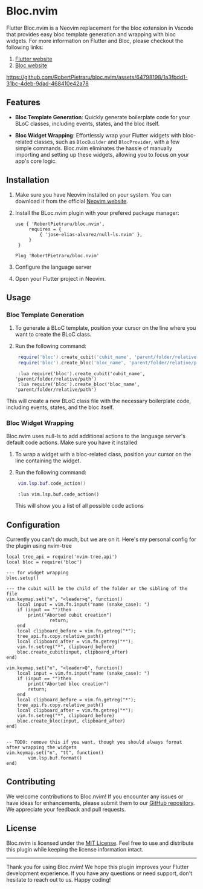 # Bloc.nvim

Flutter Bloc.nvim is a Neovim replacement for the bloc extension in Vscode that provides easy bloc template generation and wrapping with bloc widgets. For more information on Flutter and Bloc, please checkout the following links:
1. [Flutter website](https://flutter.dev/)
2. [Bloc website](https://bloclibrary.dev/)


https://github.com/RobertPietraru/bloc.nvim/assets/64798198/1a3fbdd1-31bc-4deb-9dad-468410e42a78


## Features

- **Bloc Template Generation**: Quickly generate boilerplate code for your BLoC classes, including events, states, and the bloc itself. 

- **Bloc Widget Wrapping**: Effortlessly wrap your Flutter widgets with bloc-related classes, such as `BlocBuilder` and `BlocProvider`, with a few simple commands. Bloc.nvim eliminates the hassle of manually importing and setting up these widgets, allowing you to focus on your app's core logic.

## Installation

1. Make sure you have Neovim installed on your system. You can download it from the official [Neovim website](https://neovim.io/).

2. Install the BLoc.nvim plugin with your prefered package manager:

   ```Packer (lua)
   use { 'RobertPietraru/bloc.nvim',
		requires = {
			{ 'jose-elias-alvarez/null-ls.nvim' },
		}
	}
   ```

   ```Vim-Plug (vim)
   Plug 'RobertPietraru/bloc.nvim'
   ```

3. Configure the language server

4. Open your Flutter project in Neovim.

## Usage

### Bloc Template Generation

1. To generate a BLoC template, position your cursor on the line where you want to create the BLoC class.

2. Run the following command:

   ```lua
    require('bloc').create_cubit('cubit_name', 'parent/folder/relative/path')
    require('bloc').create_bloc('bloc_name', 'parent/folder/relative/path')
   ```

   ```vim
    :lua require('bloc').create_cubit('cubit_name', 'parent/folder/relative/path')
    :lua require('bloc').create_bloc('bloc_name', 'parent/folder/relative/path')
   ```

This will create a new BLoC class file with the necessary boilerplate code, including events, states, and the bloc itself.

### Bloc Widget Wrapping
Bloc.nvim uses null-ls to add additional actions to the language server's default code actions. Make sure you have it installed

1. To wrap a widget with a bloc-related class, position your cursor on the line containing the widget.

2. Run the following command:
    ```lua
     vim.lsp.buf.code_action()
    ```

    ```vim
     :lua vim.lsp.buf.code_action()
    ```

    This will show you a list of all possible code actions

## Configuration
Currently you can't do much, but we are on it.
Here's my personal config for the plugin using nvim-tree

```
local tree_api = require('nvim-tree.api')
local bloc = require('bloc')

--- for widget wrapping
bloc.setup()

--- the cubit will be the child of the folder or the sibling of the file
vim.keymap.set("n", "<leader>q", function()
	local input = vim.fn.input("name (snake_case): ")
	if (input == "")then
		print("Aborted cubit creation")
				return;
    end
	local clipboard_before = vim.fn.getreg("*");
	tree_api.fs.copy.relative_path()
	local clipboard_after = vim.fn.getreg("*");
	vim.fn.setreg("*", clipboard_before)
	bloc.create_cubit(input, clipboard_after)
end)

vim.keymap.set("n", "<leader>Q", function()
	local input = vim.fn.input("name (snake_case): ")
	if (input == "")then
		print("Aborted bloc creation")
		return;
	end
	local clipboard_before = vim.fn.getreg("*");
	tree_api.fs.copy.relative_path()
	local clipboard_after = vim.fn.getreg("*");
	vim.fn.setreg("*", clipboard_before)
	bloc.create_bloc(input, clipboard_after)
end)


-- TODO: remove this if you want, though you should always format after wrapping the widgets
vim.keymap.set("n", "tt", function()
		vim.lsp.buf.format()
end)

```
## Contributing

We welcome contributions to Bloc.nvim! If you encounter any issues or have ideas for enhancements, please submit them to our [GitHub repository](RobertPietraru/bloc.nvim). We appreciate your feedback and pull requests.

## License

Bloc.nvim is licensed under the [MIT License](https://opensource.org/licenses/MIT). Feel free to use and distribute this plugin while keeping the license information intact.

---

Thank you for using Bloc.nvim! We hope this plugin improves your Flutter development experience. If you have any questions or need support, don't hesitate to reach out to us. Happy coding!

